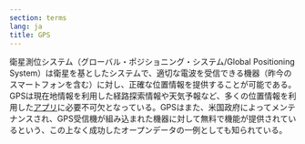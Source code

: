 ```yaml
---
section: terms
lang: ja
title: GPS
---
```


衛星測位システム（グローバル・ポジショニング・システム/Global Positioning System）は衛星を基としたシステムで、適切な電波を受信できる機器（昨今のスマートフォンを含む）に対し、正確な位置情報を提供することが可能である。GPSは現在地情報を利用した経路探索情報や天気予報など、多くの位置情報を利用した[アプリ](../app-application/)に必要不可欠となっている。GPSはまた、米国政府によってメンテナンスされ、GPS受信機が組み込まれた機器に対して無料で機能が提供されているという、この上なく成功したオープンデータの一例としても知られている。
